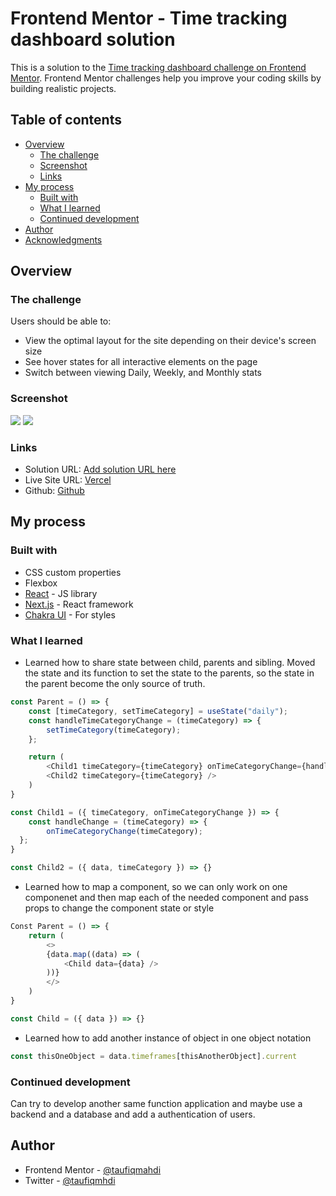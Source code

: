 # Frontend Mentor - Time tracking dashboard solution

This is a solution to the [Time tracking dashboard challenge on Frontend Mentor](https://www.frontendmentor.io/challenges/time-tracking-dashboard-UIQ7167Jw). Frontend Mentor challenges help you improve your coding skills by building realistic projects. 

## Table of contents

- [Overview](#overview)
  - [The challenge](#the-challenge)
  - [Screenshot](#screenshot)
  - [Links](#links)
- [My process](#my-process)
  - [Built with](#built-with)
  - [What I learned](#what-i-learned)
  - [Continued development](#continued-development)
- [Author](#author)
- [Acknowledgments](#acknowledgments)

## Overview

### The challenge

Users should be able to:

- View the optimal layout for the site depending on their device's screen size
- See hover states for all interactive elements on the page
- Switch between viewing Daily, Weekly, and Monthly stats

### Screenshot

![](./screenshot.jpg)
![](./screenshot2.jpg)

### Links

- Solution URL: [Add solution URL here](https://www.frontendmentor.io/solutions/time-tracking-dashboard-using-next-js-rNsjdWqzep)
- Live Site URL: [Vercel](https://time-tracking-dashboard-using-next-m9dig7p6k-taufiqmahdi.vercel.app/)
- Github: [Github](https://github.com/taufiqmahdi/Time-Tracking-Dashboard-Using-Next-JS)

## My process

### Built with

- CSS custom properties
- Flexbox
- [React](https://reactjs.org/) - JS library
- [Next.js](https://nextjs.org/) - React framework
- [Chakra UI](https://chakra-ui.com/) - For styles

### What I learned

- Learned how to share state between child, parents and sibling. Moved the state and its function to set the state to the parents, so the state in the parent become the only source of truth.

```js
const Parent = () => {
    const [timeCategory, setTimeCategory] = useState("daily");
    const handleTimeCategoryChange = (timeCategory) => {
        setTimeCategory(timeCategory);
    };

    return (
        <Child1 timeCategory={timeCategory} onTimeCategoryChange={handleTimeCategoryChange} />
        <Child2 timeCategory={timeCategory} />
    )
}

const Child1 = ({ timeCategory, onTimeCategoryChange }) => {
    const handleChange = (timeCategory) => {
        onTimeCategoryChange(timeCategory);
  };
}

const Child2 = ({ data, timeCategory }) => {}
```

- Learned how to map a component, so we can only work on one componenet and then map each of the needed component and pass props to change the component state or style

```js
Const Parent = () => {
    return (
        <>
        {data.map((data) => (
            <Child data={data} />
        ))}
        </>
    )
}

const Child = ({ data }) => {}
```

- Learned how to add another instance of object in one object notation

```js
const thisOneObject = data.timeframes[thisAnotherObject].current
```

### Continued development

Can try to develop another same function application and maybe use a backend and a database and add a authentication of users.

## Author

- Frontend Mentor - [@taufiqmahdi](https://www.frontendmentor.io/profile/taufiqmahdi)
- Twitter - [@taufiqmhdi](https://www.twitter.com/taufiqmhdi)